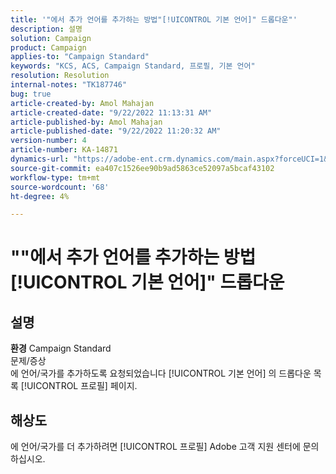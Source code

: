 ```yaml
---
title: '"에서 추가 언어를 추가하는 방법"[!UICONTROL 기본 언어]" 드롭다운"'
description: 설명
solution: Campaign
product: Campaign
applies-to: "Campaign Standard"
keywords: "KCS, ACS, Campaign Standard, 프로필, 기본 언어"
resolution: Resolution
internal-notes: "TK187746"
bug: true
article-created-by: Amol Mahajan
article-created-date: "9/22/2022 11:13:31 AM"
article-published-by: Amol Mahajan
article-published-date: "9/22/2022 11:20:32 AM"
version-number: 4
article-number: KA-14871
dynamics-url: "https://adobe-ent.crm.dynamics.com/main.aspx?forceUCI=1&pagetype=entityrecord&etn=knowledgearticle&id=499d7f92-673a-ed11-9db0-002248086d3d"
source-git-commit: ea407c1526ee90b9ad5863ce52097a5bcaf43102
workflow-type: tm+mt
source-wordcount: '68'
ht-degree: 4%

---
```


# &quot;&quot;에서 추가 언어를 추가하는 방법[!UICONTROL 기본 언어]&quot; 드롭다운

## 설명

<b>환경</b>
Campaign Standard
<br>문제/증상<br>
에 언어/국가를 추가하도록 요청되었습니다 [!UICONTROL 기본 언어] 의 드롭다운 목록 [!UICONTROL 프로필] 페이지.


## 해상도


에 언어/국가를 더 추가하려면 [!UICONTROL 프로필] Adobe 고객 지원 센터에 문의하십시오.
